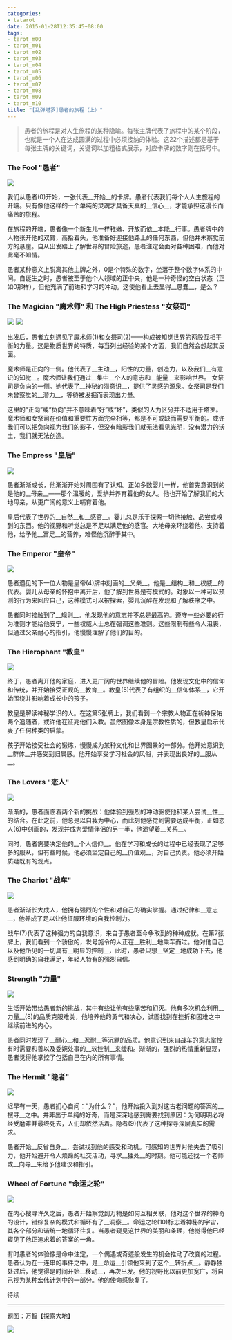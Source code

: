 ```yaml
---
categories:
- tatarot
date: 2015-01-28T12:35:45+08:00
tags: 
- tarot_m00
- tarot_m01
- tarot_m02
- tarot_m03
- tarot_m04
- tarot_m05
- tarot_m06
- tarot_m07
- tarot_m08
- tarot_m09
- tarot_m10
title: "[乱弹塔罗]愚者的旅程（上）"
---
```



> 愚者的旅程是对人生旅程的某种隐喻。每张主牌代表了旅程中的某个阶段，也就是一个人在达成圆满的过程中必须接纳的体验。这22个描述都是基于每张主牌的关键词，关键词以加粗格式展示，对应卡牌的数字则在括号中。

<!--more-->

### **The Fool "愚者"**

![](/img/tarot/s/maj00s.gif)

我们从愚者(0)开始，一张代表__开始__的卡牌。愚者代表我们每个人人生旅程的开端。只有像他这样的一个单纯的灵魂才具备天真的__信心__，才能承担这漫长而痛苦的旅程。

在旅程的开端，愚者像一个新生儿一样稚嫩、开放而依__本能__行事。愚者牌中的人物张开他的双臂，高抬着头，他准备好迎接他路上的任何东西，但他并未察觉前方的悬崖。自从出发踏上了解世界的冒险旅途，愚者注定会面对各种困难，而他对此毫不知情。

愚者某种意义上脱离其他主牌之外，0是个特殊的数字，坐落于整个数字体系的中间。自诞生之时，愚者被至于他个人领域的正中央，他是一种奇怪的空白状态（正如0那样），但他充满了前进和学习的冲动。这使他看上去显得__愚蠢__，是么？


### **The Magician "魔术师"** 和 **The High Priestess "女祭司"**

![](/img/tarot/s/maj01s.gif)
![](/img/tarot/s/maj02s.gif)

出发后，愚者立刻遇见了魔术师(1)和女祭司(2)——构成被知觉世界的两股互相平衡的力量。这是物质世界的特质，每当列出经验的某个方面，我们自然会想起其反面。

魔术师是正向的一侧。他代表了__主动__，阳性的力量，创造力，以及我们__有意识的知觉__。魔术师让我们通过__集中__个人的意志和__能量__来影响世界。
女祭司是负向的一侧。她代表了__神秘的潜意识__，提供了灵感的源泉。女祭司是我们未曾察觉的__潜力__，等待被发掘而表现出力量。

这里的“正向”或“负向”并不意味着“好”或“坏”，类似的人为区分并不适用于塔罗。魔术师和女祭司在价值和重要性方面完全相等，都是不可或缺而需要平衡的。或许我们可以把负向视为我们的影子，但没有暗影我们就无法看见光明，没有潜力的沃土，我们就无法创造。

### **The Empress "皇后"**

![](/img/tarot/s/maj03s.gif)

愚者渐渐成长，他渐渐开始对周围有了认知。正如多数婴儿一样，他首先意识到的是他的__母亲__——那个温暖的，爱护并养育着他的女人。他也开始了解我们的大地母亲，从更广阔的意义上哺育着他。

皇后代表了世界的__自然__和__感官__。婴儿总是乐于探索一切他接触、品尝或嗅到的东西。他的视野和听觉总是不足以满足他的感官。大地母亲环绕着他、支持着他，给予他__富足__的营养，难怪他沉醉于其中。

### **The Emperor "皇帝"**

![](/img/tarot/s/maj04s.gif)

愚者遇见的下一位人物是皇帝(4)牌中刻画的__父亲__。他是__结构__和__权威__的代表。婴儿从母亲的怀抱中离开后，他了解到世界是有模式的。对象以一种可以预测的行为来回应自己，这种模式可以被探索，婴儿沉醉在发现和了解秩序之中。

愚者同时接触到了__规则__。他发现他的意志并不总是最高的。遵守一些必要的行为准则才能给他安宁，一些权威人士总在强调这些准则。这些限制有些令人沮丧，但通过父亲耐心的指引，他慢慢理解了他们的目的。

### **The Hierophant "教皇"**

![](/img/tarot/s/maj05s.gif)

终于，愚者离开他的家庭，进入更广阔的世界继续他的冒险。他发现文化中的信仰和传统，并开始接受正规的__教育__。教皇(5)代表了有组织的__信仰体系__，它开始围绕并影响着成长中的孩子。

教皇是解读神秘学识的人。在这第5张牌上，我们看到一个宗教人物正在祈神保佑两个追随者，或许他在征兆他们入教。虽然图像本身是宗教性质的，但教皇启示代表了任何种类的启蒙。

孩子开始接受社会的锻炼，慢慢成为某种文化和世界图景的一部分。他开始意识到__群体__并感受到归属感。他开始享受学习社会的风俗，并表现出良好的__服从__。

### **The Lovers "恋人"**

![](/img/tarot/s/maj06s.gif)

渐渐的，愚者面临着两个新的挑战：他体验到强烈的冲动驱使他和某人尝试__性__的结合。在此之前，他总是以自我为中心，而此刻他感觉到需要达成平衡，正如恋人(6)中刻画的，发现并成为爱情伴侣的另一半，他渴望着__关系__。

同时，愚者需要决定他的__个人信仰__。他在学习和成长的过程中已经表现了足够多的服从，但有些时候，他必须坚定自己的__价值观__，对自己负责。他必须开始质疑既有的观点。

### **The Chariot "战车"**

![](/img/tarot/s/maj07s.gif)

愚者渐渐长大成人，他拥有强烈的个性和对自己的确实掌握。通过纪律和__意志__，他养成了足以让他征服环境的自我控制力。

战车(7)代表了这种强力的自我意识，来自于愚者至今争取到的种种成就。在第7张牌上，我们看到一个骄傲的，发号施令的人正在__胜利__地乘车而过。他对他自己以及他所见的一切具有__明显的控制__，此时，愚者只想__坚定__地成功下去，他感到明确的自我满足，年轻人特有的强烈自信。

### **Strength "力量"**

![](/img/tarot/s/maj08s.gif)

生活开始带给愚者新的挑战，其中有些让他有些痛苦和幻灭。他有多次机会利用__力量__(8)的品质克服难关，他培养他的勇气和决心，试图找到在挫折和困难之中继续前进的内心。

愚者同时发现了__耐心__和__忍耐__等沉默的品质。他意识到来自战车的意志掌控有时需要和善以及委婉处事的__软控制__来缓和。渐渐的，强烈的热情重新显现，愚者觉得他掌控了包括自己在内的所有事情。

### **The Hermit "隐者"**

![](/img/tarot/s/maj09s.gif)

迟早有一天，愚者扪心自问：“为什么？”，他开始投入到对这古老问题的答案的__搜寻__之中。并非出于单纯的好奇，而是深深地感到需要找到原因：为何明明必将经受磨难并最终死去，人们却依然活着。隐者(9)代表了这种探寻深层真实的需求。

愚者开始__反省自身__，尝试找到他的感受和动机。可感知的世界对他失去了吸引力，他开始避开令人烦躁的社交活动，寻求__独处__的时刻。他可能还找一个老师或__向导__来给予他建议和指引。

### **Wheel of Fortune "命运之轮"**

![](/img/tarot/s/maj10s.gif)

在内心搜寻许久之后，愚者开始察觉到万物是如何互相关联，他对这个世界的神奇的设计，错综复杂的模式和循环有了__洞察__。命运之轮(10)标志着神秘的宇宙，其各个部分和谐统一地循环往复。当愚者窥见这世界的美丽和条理，他觉得他已经窥见了他正追求着的答案的一角。

有时愚者的体验像是命中注定，一个偶遇或奇迹般发生的机会推动了改变的过程。愚者认为在一连串的事件之中，是__命运__引领他来到了这个__转折点__。静静独处过后，他觉得是时间开始__移动__，再次出发。他的视野比以前更加宽广，将自己视为某种宏伟计划中的一部分。他的使命感恢复了。


待续

----

题图：万智【探索大地】

![](/img/2015-q1/wwk99.jpg)
